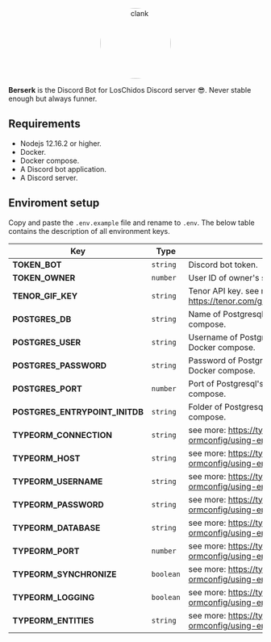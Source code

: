 <p align="center">
<img src="https://i.redd.it/1j1v387z9gqx.png" style="border-radius: 50%; width: 140px; height: 140px;" alt="clank">
</p>

**Berserk** is the Discord Bot for LosChidos Discord server 😎. Never stable enough but always funner.

## Requirements

- Nodejs 12.16.2 or higher.
- Docker.
- Docker compose.
- A Discord bot application.
- A Discord server.

## Enviroment setup

Copy and paste the `.env.example` file and rename to `.env`. The below table contains the description of all environment keys.

| **Key**                        | **Type**  | **Description**                                                            |
| ------------------------------ | --------- | -------------------------------------------------------------------------- |
| **TOKEN_BOT**                  | `string`  | Discord bot token.                                                         |
| **TOKEN_OWNER**                | `number`  | User ID of owner's server.                                                 |
| **TENOR_GIF_KEY**              | `string`  | Tenor API key. see more: https://tenor.com/gifapi/documentation#quickstart |
| **POSTGRES_DB**                | `string`  | Name of Postgresql's database. Used by Docker compose.                     |
| **POSTGRES_USER**              | `string`  | Username of Postgresql's database. Used by Docker compose.                 |
| **POSTGRES_PASSWORD**          | `string`  | Password of Postgresql's database. Used by Docker compose.                 |
| **POSTGRES_PORT**              | `number`  | Port of Postgresql's database. Used by Docker compose.                     |
| **POSTGRES_ENTRYPOINT_INITDB** | `string`  | Folder of Postgresql settings. Used by Docker compose.                     |
| **TYPEORM_CONNECTION**         | `string`  | see more: https://typeorm.io/#/using-ormconfig/using-environment-variables |
| **TYPEORM_HOST**               | `string`  | see more: https://typeorm.io/#/using-ormconfig/using-environment-variables |
| **TYPEORM_USERNAME**           | `string`  | see more: https://typeorm.io/#/using-ormconfig/using-environment-variables |
| **TYPEORM_PASSWORD**           | `string`  | see more: https://typeorm.io/#/using-ormconfig/using-environment-variables |
| **TYPEORM_DATABASE**           | `string`  | see more: https://typeorm.io/#/using-ormconfig/using-environment-variables |
| **TYPEORM_PORT**               | `number`  | see more: https://typeorm.io/#/using-ormconfig/using-environment-variables |
| **TYPEORM_SYNCHRONIZE**        | `boolean` | see more: https://typeorm.io/#/using-ormconfig/using-environment-variables |
| **TYPEORM_LOGGING**            | `boolean` | see more: https://typeorm.io/#/using-ormconfig/using-environment-variables |
| **TYPEORM_ENTITIES**           | `string`  | see more: https://typeorm.io/#/using-ormconfig/using-environment-variables |
